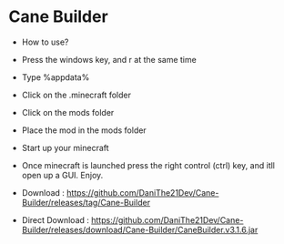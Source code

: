 # Cane Builder
- How to use?
- Press the windows key, and r at the same time
- Type %appdata%
- Click on the .minecraft folder
- Click on the mods folder
- Place the mod in the mods folder
- Start up your minecraft

- Once minecraft is launched press the right control (ctrl) key, and itll open up a GUI. Enjoy. 

- Download : https://github.com/DaniThe21Dev/Cane-Builder/releases/tag/Cane-Builder

- Direct Download : https://github.com/DaniThe21Dev/Cane-Builder/releases/download/Cane-Builder/CaneBuilder.v3.1.6.jar

